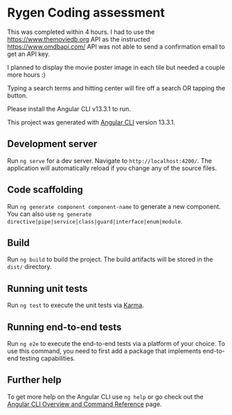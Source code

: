 # Rygen Coding assessment 

This was completed within 4 hours.
I had to use the https://www.themoviedb.org API
as the instructed https://www.omdbapi.com/ API was not able to send a confirmation email to get an API key.

I planned to display the movie poster image in each tile but needed a couple more hours :)

Typing a search terms and hitting center will fire off a search OR tapping the button.



Please install the Angular CLI v13.3.1 to run.


This project was generated with [Angular CLI](https://github.com/angular/angular-cli) version 13.3.1.

## Development server

Run `ng serve` for a dev server. Navigate to `http://localhost:4200/`. The application will automatically reload if you change any of the source files.

## Code scaffolding

Run `ng generate component component-name` to generate a new component. You can also use `ng generate directive|pipe|service|class|guard|interface|enum|module`.

## Build

Run `ng build` to build the project. The build artifacts will be stored in the `dist/` directory.

## Running unit tests

Run `ng test` to execute the unit tests via [Karma](https://karma-runner.github.io).

## Running end-to-end tests

Run `ng e2e` to execute the end-to-end tests via a platform of your choice. To use this command, you need to first add a package that implements end-to-end testing capabilities.

## Further help

To get more help on the Angular CLI use `ng help` or go check out the [Angular CLI Overview and Command Reference](https://angular.io/cli) page.

